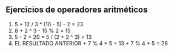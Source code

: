 ## Ejercicios de operadores aritméticos
1. 5 + 12 / 3 * (10 - 5) - 2 = 23
2. 8 + 2 ^ 3 - 15 % 2 = 15
3. 5 - 2 + 20 * 5 / (2 + 2 ^ 3) = 13
4. EL RESULTADO ANTERIOR + 7 % 4 * 5 = 13 + 7 % 4 * 5 = 28